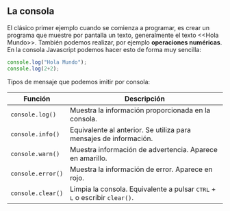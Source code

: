 ## La consola

El clásico primer ejemplo cuando se comienza a programar, es crear un programa que muestre por pantalla un texto, generalmente el texto &lt;&lt;Hola Mundo&gt;&gt;. También podemos realizar, por ejemplo **operaciones numéricas**. En la consola Javascript podemos hacer esto de forma muy sencilla:

```js
console.log("Hola Mundo");
console.log(2+2);
```

Tipos de mensaje que podemos imitir por consola: 


|Función|Descripción|
|-------|-----------|
|`console.log()`|Muestra la información proporcionada en la consola.|
|`console.info()`|Equivalente al anterior. Se utiliza para mensajes de información.|
|`console.warn()`|Muestra información de advertencia. Aparece en amarillo.|
|`console.error()`|Muestra la información de error. Aparece en rojo.|
|`console.clear()`|Limpia la consola. Equivalente a pulsar <kbd>CTRL</kbd> + <kbd>L</kbd> o escribir `clear()`.|

